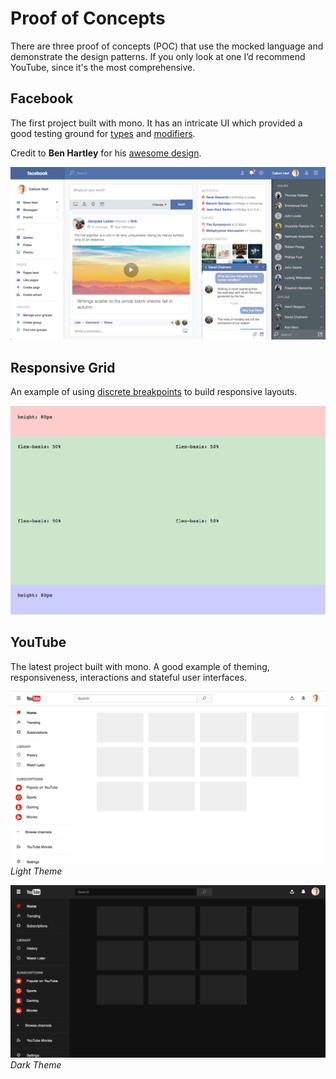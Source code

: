 # Proof of Concepts

There are three proof of concepts (POC) that use the mocked language and demonstrate the design patterns. If you only look at one I’d recommend YouTube, since it's the most comprehensive.

## Facebook

The first project built with mono. It has an intricate UI which provided a good testing ground for [types]() and [modifiers]().

Credit to **Ben Hartley** for his [awesome design](https://dribbble.com/shots/1666016-Facebook-redesign).

[![Facebook POC](../../examples/facebook/preview.png)](https://github.com/callum-hart/mono)

## Responsive Grid

An example of using [discrete breakpoints]() to build responsive layouts.

[![Responsive Grid POC](../../examples/grid/preview.png)](https://github.com/callum-hart/mono)

## YouTube

The latest project built with mono. A good example of theming, responsiveness, interactions and stateful user interfaces.

[![YouTube Light Theme POC](../../examples/youtube/preview--light.png)](https://github.com/callum-hart/mono)
*Light Theme*

[![YouTube Dark Theme POC](../../examples/youtube/preview--dark.png)](https://github.com/callum-hart/mono)
*Dark Theme*
